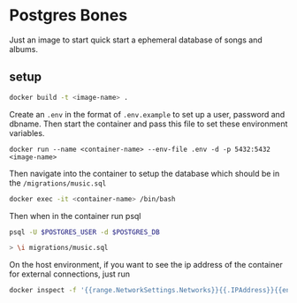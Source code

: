 # Postgres Bones

Just an image to start quick start a ephemeral database of songs and albums.

## setup

```sh
docker build -t <image-name> .
```

Create an `.env` in the format of `.env.example` to set up a user, password and dbname. Then start the container and pass this file to set these environment variables.

```
docker run --name <container-name> --env-file .env -d -p 5432:5432 <image-name>
```

Then navigate into the container to setup the database which should be in the `/migrations/music.sql`

```sh
docker exec -it <container-name> /bin/bash

```

Then when in the container run psql

```sh
psql -U $POSTGRES_USER -d $POSTGRES_DB

> \i migrations/music.sql
```

On the host environment, if you want to see the ip address of the container for external connections, just run

```sh
docker inspect -f '{{range.NetworkSettings.Networks}}{{.IPAddress}}{{end}}' <container-name>
```